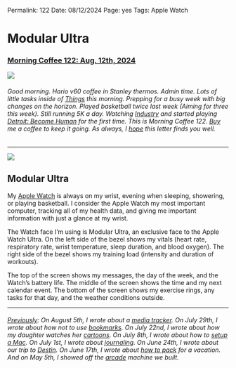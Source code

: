 
Permalink: 122
Date: 08/12/2024
Page: yes
Tags: Apple Watch

# Modular Ultra

### [Morning Coffee 122: Aug. 12th, 2024](https://nashp.com/122)

![](https://imgur.com/I9OHLmX.jpg)

###### Good morning. Hario v60 coffee in Stanley thermos. Admin time. Lots of little tasks inside of [Things](https://culturedcode.com/things/) this morning. Prepping for a busy week with big changes on the horizon. Played basketball twice last week (Aiming for three this week). Still running 5K a day. Watching [Industry](https://youtu.be/fV6BGl2YA04?si=BVpWvdIHRBoudRgj) and started playing [Detroit: Become Human](https://youtu.be/k6d4tM0zmVU?si=tfEl4IbbPdsM3GcD) for the first time. This is Morning Coffee 122. [Buy](https://buy.stripe.com/fZe4jqd135LRc4U4gj) me a coffee to keep it going. As always, I [hope](mailto:nashp@me.com) this letter finds you well.

---- 

![](https://imgur.com/Lp08Csc.jpg)

## Modular Ultra

My [Apple Watch](https://www.apple.com/apple-watch-ultra-2/?afid=p238%7CskM1iebvF-dc_mtid_1870765e38482_pcrid_677549220957_pgrid_144143178673_pntwk_g_pchan__pexid__ptid_kwd-369013438007_&cid=aos-us-kwgo-watch--slid---product-) is always on my wrist, evening when sleeping, showering, or playing basketball. I consider the Apple Watch my most important computer, tracking all of my health data, and giving me important information with just a glance at my wrist.

The Watch face I’m using is Modular Ultra, an exclusive face to the Apple Watch Ultra. On the left side of the bezel shows my vitals (heart rate, respiratory rate, wrist temperature, sleep duration, and blood oxygen). The right side of the bezel shows my training load (intensity and duration of workouts).

The top of the screen shows my messages, the day of the week, and the Watch’s battery life. The middle of the screen shows the time and my next calendar event. The bottom of the screen shows my exercise rings, any tasks for that day, and the weather conditions outside.

---- 

###### [Previously](https://nashp.com/mc): On August 5th, I wrote about a [media tracker](https://nashp.com/121). On July 29th, I wrote about how not to use [bookmarks](https://nashp.com/120). On July 22nd, I wrote about how my daughter watches her [cartoons](https://nashp.com/119). On July 8th, I wrote about how to [setup a Mac](https://nashp.com/117 "setup a Mac"). On July 1st, I wrote about [journaling](https://nashp.com/116 "journaling"). On June 24th, I wrote about our trip to [Destin](https://nashp.com/115 "Destin"). On June 17th, I wrote about [how to pack](https://nashp.com/114 "how to pack") for a vacation. And on May 5th, I showed off the [arcade](https://nashp.com/108 "arcade") machine we built.